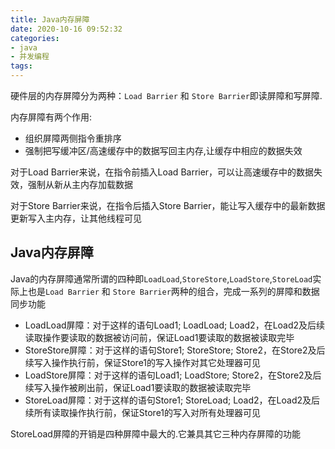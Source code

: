 ```yaml
---
title: Java内存屏障
date: 2020-10-16 09:52:32
categories:
- java
- 并发编程
tags:
---
```


硬件层的内存屏障分为两种：`Load Barrier` 和 `Store Barrier`即读屏障和写屏障.

内存屏障有两个作用:

- 组织屏障两侧指令重排序
- 强制把写缓冲区/高速缓存中的数据写回主内存,让缓存中相应的数据失效

对于Load Barrier来说，在指令前插入Load Barrier，可以让高速缓存中的数据失效，强制从新从主内存加载数据

对于Store Barrier来说，在指令后插入Store Barrier，能让写入缓存中的最新数据更新写入主内存，让其他线程可见

## Java内存屏障

Java的内存屏障通常所谓的四种即`LoadLoad`,`StoreStore`,`LoadStore`,`StoreLoad`实际上也是`Load Barrier` 和 `Store Barrier`两种的组合，完成一系列的屏障和数据同步功能

<!--more-->
- LoadLoad屏障：对于这样的语句Load1; LoadLoad; Load2，在Load2及后续读取操作要读取的数据被访问前，保证Load1要读取的数据被读取完毕
- StoreStore屏障：对于这样的语句Store1; StoreStore; Store2，在Store2及后续写入操作执行前，保证Store1的写入操作对其它处理器可见
- LoadStore屏障：对于这样的语句Load1; LoadStore; Store2，在Store2及后续写入操作被刷出前，保证Load1要读取的数据被读取完毕
- StoreLoad屏障：对于这样的语句Store1; StoreLoad; Load2，在Load2及后续所有读取操作执行前，保证Store1的写入对所有处理器可见

StoreLoad屏障的开销是四种屏障中最大的.它兼具其它三种内存屏障的功能
